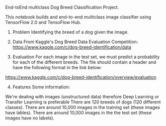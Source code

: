 End-toEnd multiclass Dog Breed Classification Project.

This notebook builds and end-to-end multiclass image classifier using TensorFlow 2.0 and TensoFlow Hub.

1. Problem
Identifying the breed of a dog given the image.

2. Data
From Kaggle's Dog Breed Data Evaluation Competition: https://www.kaggle.com/c/dog-breed-identification/data

3. Evaluation
For each image in the test set, we must predict a probability for each of the different breeds. The file should contain a header and have the following format in the link below:

https://www.kaggle.com/c/dog-breed-identification/overview/evaluation

4. Features
Some information:

We're dealing with images (unstructured data) therefore Deep Learning or Transfer Learning is preferable
There are 120 breeds of dogs (120 different classes).
There are around 10,000 images in the training set (these images have lables).
There are around 10,000 images in the the test set (these images have no labels).

